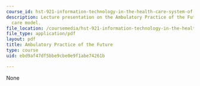 ```yaml
---
course_id: hst-921-information-technology-in-the-health-care-system-of-the-future-spring-2009
description: Lecture presentation on the Ambulatory Practice of the Future (APF) primary
  care model.
file_location: /coursemedia/hst-921-information-technology-in-the-health-care-system-of-the-future-spring-2009/ebd9af47df5bbe9cbe0e9f1abe74261b_MITHST_921S09_lec07_judge.pdf
file_type: application/pdf
layout: pdf
title: Ambulatory Practice of the Future
type: course
uid: ebd9af47df5bbe9cbe0e9f1abe74261b

---
```

None